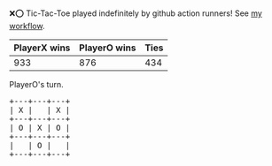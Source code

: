 :x::o: Tic-Tac-Toe played indefinitely by github action runners! See [my workflow](.github/workflows/play.yaml).

|PlayerX wins|PlayerO wins|Ties|
|-|-|-|
|933|876|434|

PlayerO's turn.

<pre>
+---+---+---+
| X |   | X |
+---+---+---+
| O | X | O |
+---+---+---+
|   | O |   |
+---+---+---+
</pre>